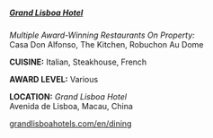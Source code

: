 <h5><a href="https://www.grandlisboahotels.com/en/dining" target="_blank" onclick="ga('send', 'event', 'OutBoundLinks', 'https://www.grandlisboahotels.com/en/dining', 'Grand Lisboa Hotel');">Grand Lisboa Hotel</a></h5>

<p class="mt-0"><em class="text-purple">Multiple Award-Winning Restaurants On Property:</em><br>
Casa Don Alfonso, The Kitchen, Robuchon Au Dome</p>

**CUISINE:** Italian, Steakhouse, French

**AWARD LEVEL:** Various

**LOCATION:** *Grand Lisboa Hotel*<br>
Avenida de Lisboa, Macau, China

<a href="https://www.grandlisboahotels.com/en/dining" target="_blank" onclick="ga('send', 'event', 'OutBoundLinks', 'https://www.grandlisboahotels.com/en/dining', 'Grand Lisboa Hotel');">grandlisboahotels.com/en/dining</a>
